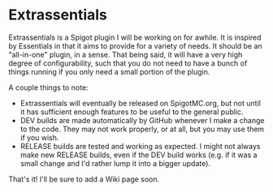 # Extrassentials
Extrassentials is a Spigot plugin I will be working on for awhile. It is inspired by Essentials in that it aims to provide for a variety of needs. It should be an "all-in-one" plugin, in a sense. That being said, it will have a very high degree of configurability, such that you do not need to have a bunch of things running if you only need a small portion of the plugin.

A couple things to note:
- Extrassentials will eventually be released on SpigotMC.org, but not until it has sufficient enough features to be useful to the general public.
- DEV builds are made automatically by GitHub whenever I make a change to the code. They may not work properly, or at all, but you may use them if you wish.
- RELEASE builds are tested and working as expected. I might not always make new RELEASE builds, even if the DEV build works (e.g. if it was a small change and I'd rather lump it into a bigger update).

That's it! I'll be sure to add a Wiki page soon.

